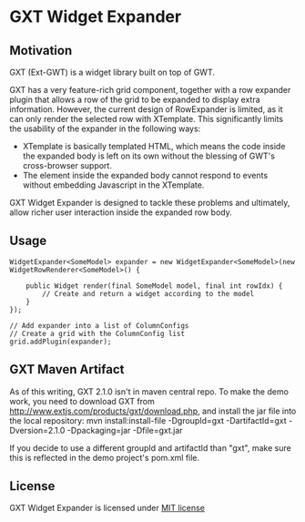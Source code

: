 # GXT Widget Expander #

## Motivation ##
GXT (Ext-GWT) is a widget library built on top of GWT.

GXT has a very feature-rich grid component, together with a row expander plugin that allows a row of the grid to be expanded to display extra information.
However, the current design of RowExpander is limited, as it can only render the selected row with XTemplate. This significantly limits the usability of the expander in the following ways:

-  XTemplate is basically templated HTML, which means the code inside the expanded body is left on its own without the blessing of GWT's cross-browser support.
-  The element inside the expanded body cannot respond to events without embedding Javascript in the XTemplate.

GXT Widget Expander is designed to tackle these problems and ultimately, allow richer user interaction inside the expanded row body.

## Usage ##
    WidgetExpander<SomeModel> expander = new WidgetExpander<SomeModel>(new WidgetRowRenderer<SomeModel>() {

        public Widget render(final SomeModel model, final int rowIdx) {
            // Create and return a widget according to the model
        }
    });

    // Add expander into a list of ColumnConfigs
    // Create a grid with the ColumnConfig list
    grid.addPlugin(expander);

## GXT Maven Artifact ##
As of this writing, GXT 2.1.0 isn't in maven central repo. To make the demo work, you need to download GXT from http://www.extjs.com/products/gxt/download.php, and install the jar file into the local repository:
    mvn install:install-file -DgroupId=gxt -DartifactId=gxt -Dversion=2.1.0 -Dpackaging=jar -Dfile=gxt.jar

If you decide to use a different groupId and artifactId than "gxt", make sure this is reflected in the demo project's pom.xml file.

## License ##
GXT Widget Expander is licensed under [MIT license](http://www.opensource.org/licenses/mit-license.php)